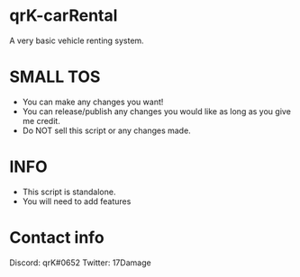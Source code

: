 # qrK-carRental
A very basic vehicle renting system.

# SMALL TOS
- You can make any changes you want!
- You can release/publish any changes you would like as long as you give me credit.
- Do NOT sell this script or any changes made.

# INFO
- This script is standalone.
- You will need to add features

# Contact info
Discord: qrK#0652
Twitter: 17Damage
